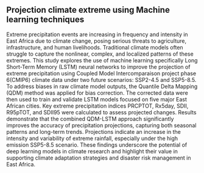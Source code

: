 ## Projection climate extreme using Machine learning techniques
 Extreme precipitation events are increasing in frequency and intensity in East Africa due to climate
 change, posing serious threats to agriculture, infrastructure, and human livelihoods. Traditional
 climate models often struggle to capture the nonlinear, complex, and localized patterns of these
 extremes. This study explores the use of machine learning specifically Long Short-Term Memory
 (LSTM) neural networks to improve the projection of extreme precipitation using Coupled Model
 Intercomparaison project phase 6(CMIP6) climate data under two future scenarios: SSP2-4.5 and
 SSP5-8.5.
 To address biases in raw climate model outputs, the Quantile Delta Mapping (QDM) method
 was applied for bias correction. The corrected data were then used to train and validate LSTM
 models focused on five major East African cities. Key extreme precipitation indices PRCPTOT,
 Rx5day, SDII, R95pTOT, and SDII95 were calculated to assess projected changes.
 Results demonstrate that the combined QDM-LSTM approach significantly improves the accuracy
 of precipitation projections, capturing both seasonal patterns and long-term trends. Projections
 indicate an increase in the intensity and variability of extreme rainfall, especially under the high
 emission SSP5-8.5 scenario. These findings underscore the potential of deep learning models in
 climate research and highlight their value in supporting climate adaptation strategies and disaster
 risk management in East Africa.

